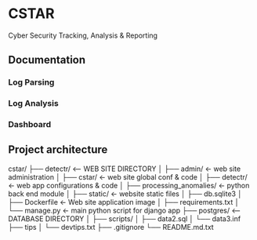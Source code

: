 # CSTAR
Cyber Security Tracking, Analysis &amp; Reporting

## Documentation

### Log Parsing

### Log Analysis

### Dashboard

## Project architecture



cstar/
├── detectr/          <-- WEB SITE DIRECTORY
│   ├── admin/                   <- web site administration
│   ├── cstar/                   <- web site global conf & code
│   ├── detectr/                 <- web app configurations & code
│   ├── processing_anomalies/    <- python back end module
│   ├── static/                  <- website static files
│   ├── db.sqlite3
│   ├── Dockerfile               <- Web site application image
│   ├── requirements.txt
│   └── manage.py                <- main python script for django app
├── postgres/         <-- DATABASE DIRECTORY
│   ├── scripts/
│   ├── data2.sql
│   └── data3.inf
├── tips
│   └── devtips.txt
├── .gitignore
└── README.md.txt

